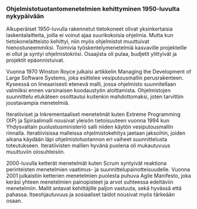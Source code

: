### Ohjelmistotuotantomenetelmien kehittyminen 1950-luvulta nykypäivään

Alkuperäiset 1950-luvulla rakennetut tietokoneet olivat yksinkertaisia laskentalaitteita, joilla ei voinut ajaa suurikokoisia ohjelmia. Mutta kun tietokonelaitteisto kehittyi, niin myös ohjelmistot muuttuivat hienostuneemmiksi. Toimivia työskentelymenetelmiä kasvaville projekteille ei ollut ja syntyi ohjelmistokriisi. Osaajista oli pulaa, budjetit ylittyivät ja projektit epäonnistuivat.

Vuonna 1970 Winston Royce julkaisi artikkelin Managing the Development of Large Software Systems, joka esittelee vesiputousmallin perusrakenteen. Kyseessä on lineaarisesti etenevä malli, jossa ohjelmisto suunnitellaan valmiiksi ennen varsinaisen koodaustyön aloittamista. Ohjelmistojen suunnittelu etukäteen osoittautui kuitenkin mahdottomaksi, joten tarvittiin joustavampia menetelmiä.

Iteratiiviset ja Inkrementaaliset menetelmät kuten Extreme Programming (XP) ja Spiraalimalli nousivat yleisön tietoisuuteen vuonna 1994 kun Yhdysvaltain puolustusministeriö salli niiden käytön vesiputousmallin rinnalla. Iteratiivisissa malleissa ohjelmistokehitys jaetaan jaksoihin, joiden aikana käydään läpi ohjelmistotuotannon eri vaiheet suunnittelusta toteutukseen. Iteratiivisten mallien hyvänä puolena oli mukautuvuus muuttuviin olosuhteisiin.

2000-luvulla ketterät menetelmät kuten Scrum syntyivät reaktiona perinteisten menetelmien vaatimus- ja suunnittelupainotteisuudelle. Vuonna 2001 julkaistiin ketterien menetelmien puolesta puhuva Agile Manifesto, joka keräsi yhteen menetelmien painopisteet ja arvot suhteessa edeltäviin menetelmiin. Mallit antavat kehittäjille paljon vastuuta, sekä hyvässä että pahassa. Itseohjautuvuus ja sosiaaliset taidot nousivat myös tärkeään osaan.
